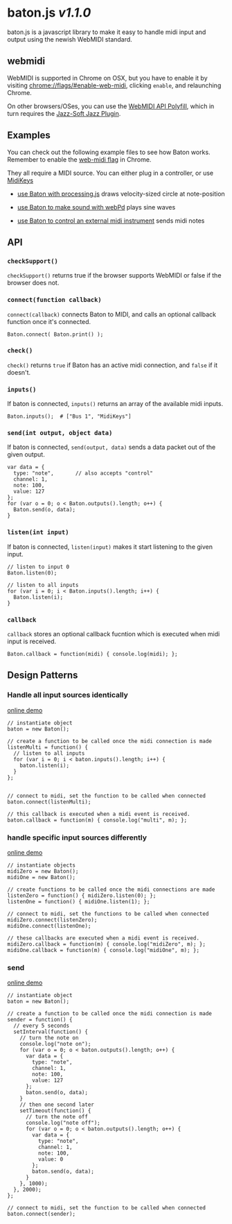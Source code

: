 # baton.js *v1.1.0*

baton.js is a javascript library to make it easy to handle midi input and output using the newish WebMIDI standard.


## webmidi

WebMIDI is supported in Chrome on OSX, but you have to enable it by visiting [chrome://flags/#enable-web-midi](chrome://flags/#enable-web-midi), clicking `enable`, and relaunching Chrome.

On other browsers/OSes, you can use the [WebMIDI API Polyfill](https://github.com/cwilso/WebMIDIAPIShim), which in turn requires the [Jazz-Soft Jazz Plugin](http://jazz-soft.net/).


## Examples

You can check out the following example files to see how Baton works. Remember to enable the [web-midi flag](chrome://flags/#enable-web-midi) in Chrome.

They all require a MIDI source. You can either plug in a controller, or use [MidiKeys](http://www.manyetas.com/creed/midikeys.html)

*   [use Baton with processing.js](http://baton.monks.co/examples/processing.html) draws velocity-sized circle at note-position

*   [use Baton to make sound with webPd](http://baton.monks.co/examples/sound.html) plays sine waves

*   [use Baton to control an external midi instrument](http://baton.monks.co/examples/send.html) sends midi notes


## API

### `checkSupport()`

`checkSupport()` returns true if the browser supports WebMIDI or false if the browser does not.

### `connect(function callback)`

`connect(callback)` connects Baton to MIDI, and calls an optional callback function once it's connected.

    Baton.connect( Baton.print() );

### `check()`

`check()` returns `true` if Baton has an active midi connection, and `false` if it doesn't.

### `inputs()`

If baton is connected, `inputs()` returns an array of the available midi inputs.

    Baton.inputs();  # ["Bus 1", "MidiKeys"]

### `send(int output, object data)`

If baton is connected, `send(output, data)` sends a data packet out of the given output.

    var data = {
      type: "note",       // also accepts "control"
      channel: 1,
      note: 100,
      value: 127
    };
    for (var o = 0; o < Baton.outputs().length; o++) {
      Baton.send(o, data);
    }

### `listen(int input)`

If baton is connected, `listen(input)` makes it start listening to the given input.

    // listen to input 0
    Baton.listen(0);

    // listen to all inputs
    for (var i = 0; i < Baton.inputs().length; i++) {
      Baton.listen(i);
    }

### `callback`

`callback` stores an optional callback fucntion which is executed when midi input is received.

    Baton.callback = function(midi) { console.log(midi); };


## Design Patterns

### Handle all input sources identically

[online demo](http://baton.monks.co/examples/single.html)

    // instantiate object
    baton = new Baton();

    // create a function to be called once the midi connection is made
    listenMulti = function() {
      // listen to all inputs
      for (var i = 0; i < baton.inputs().length; i++) {
        baton.listen(i);
      }
    };


    // connect to midi, set the function to be called when connected
    baton.connect(listenMulti);

    // this callback is executed when a midi event is received.
    baton.callback = function(m) { console.log("multi", m); };

### handle specific input sources differently

[online demo](http://baton.monks.co/examples/multi.html)

    // instantiate objects
    midiZero = new Baton();
    midiOne = new Baton();

    // create functions to be called once the midi connections are made
    listenZero = function() { midiZero.listen(0); };
    listenOne = function() { midiOne.listen(1); };

    // connect to midi, set the functions to be called when connected
    midiZero.connect(listenZero);
    midiOne.connect(listenOne);

    // these callbacks are executed when a midi event is received.
    midiZero.callback = function(m) { console.log("midiZero", m); };
    midiOne.callback = function(m) { console.log("midiOne", m); };

### send

[online demo](http://baton.monks.co/examples/send.html)

    // instantiate object
    baton = new Baton();

    // create a function to be called once the midi connection is made
    sender = function() {
      // every 5 seconds
      setInterval(function() {
        // turn the note on
        console.log("note on");
        for (var o = 0; o < baton.outputs().length; o++) {
          var data = {
            type: "note",
            channel: 1,
            note: 100,
            value: 127
          };
          baton.send(o, data);
        }
        // then one second later
        setTimeout(function() {
          // turn the note off
          console.log("note off");
          for (var o = 0; o < baton.outputs().length; o++) {
            var data = {
              type: "note",
              channel: 1,
              note: 100,
              value: 0
            };
            baton.send(o, data);
          }
        }, 1000);
      }, 2000);
    };

    // connect to midi, set the function to be called when connected
    baton.connect(sender);
